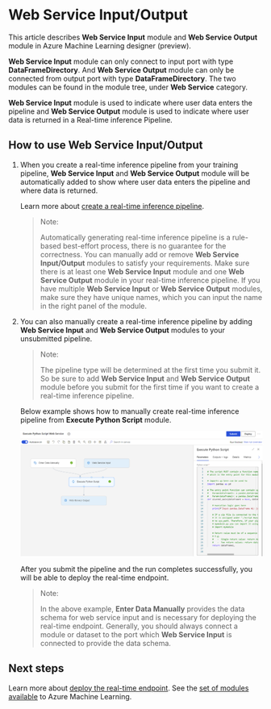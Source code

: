 # Web Service Input/Output

This article describes **Web Service Input** module and **Web Service Output** module in Azure Machine Learning designer (preview).

**Web Service Input** module can only connect to input port with type **DataFrameDirectory**. And **Web Service Output** module can only be connected from output port with type **DataFrameDirectory**. The two modules can be found in the module tree, under **Web Service** category. 

**Web Service Input** module is used to indicate where user data enters the pipeline and **Web Service Output** module is used to indicate where user data is returned in a Real-time inference Pipeline.

## How to use Web Service Input/Output

1. When you create a real-time inference pipeline from your training pipeline, **Web Service Input** and **Web Service Output** module will be automatically added to show where user data enters the pipeline and where data is returned. 

   Learn more about [create a real-time inference pipeline](https://docs.microsoft.com/en-us/azure/machine-learning/tutorial-designer-automobile-price-deploy#create-a-real-time-inference-pipeline).

   > Note:
   >
   > Automatically generating real-time inference pipeline is a rule-based best-effort process, there is no guarantee for the correctness. You can manually add or remove **Web Service Input/Output** modules to satisfy your requirements. Make sure there is at least one **Web Service Input** module and one **Web Service Output** module in your real-time inference pipeline. If you have multiple **Web Service Input** or **Web Service Output** modules, make sure they have unique names, which you can input the name in the right panel of the module.

2. You can also manually create a real-time inference pipeline by adding **Web Service Input** and **Web Service Output** modules to your unsubmitted pipeline.

   > Note:
   >
   > The pipeline type will be determined at the first time you submit it. So be sure to add **Web Service Input** and **Web Service Output** module before you submit for the first time if you want to create a real-time inference pipeline.

   Below example shows how to manually create real-time inference pipeline from **Execute Python Script** module. 

   ![Example](media/module/web-service-input-output-example.png)
   
   After you submit the pipeline and the run completes successfully, you will be able to deploy the real-time endpoint.
   
   > Note:
   >
   > In the above example, **Enter Data Manually** provides the data schema for web service input and is necessary for deploying the real-time endpoint. Generally, you should always connect a module or dataset to the port which **Web Service Input** is connected to provide the data schema.
   
## Next steps
Learn more about [deploy the real-time endpoint](https://docs.microsoft.com/en-us/azure/machine-learning/tutorial-designer-automobile-price-deploy#deploy-the-real-time-endpoint).
See the [set of modules available](module-reference.md) to Azure Machine Learning.